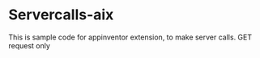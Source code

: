 # Servercalls-aix
This is sample code for appinventor extension, to make server calls. GET request only
